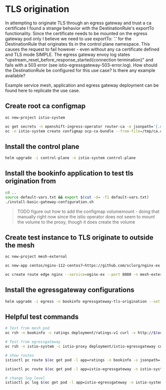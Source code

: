 # TLS origination

In attempting to originate TLS through an egress gateway and trust a ca certificate I found a strange behavior with the DestinationRule's exportTo functionality. Since the certificate needs to be mounted on the egress gateway pod only I believe we need to use exportTo: '.' for the DestinationRule that originates tls in the control plane namespace. This causes the request to fail however - even without any ca certificate defined and TLS mode SIMPLE. The egress gateway envoy log states "upstream_reset_before_response_started{connection termination}" and fails with a 503 error (see istio-egressgateway-503-error.log).
How should the DestinationRule be configured for this use case? Is there any example available?

Example service mesh, application and egress gateway deployment can be found here to replicate the use case.

## Create root ca configmap

```sh
oc new-project istio-system

oc get secrets -n openshift-ingress-operator router-ca -o jsonpath='{.data.tls\.crt}' | base64 -d > /tmp/ca.crt
oc -n istio-system create configmap ocp-ca-bundle --from-file=/tmp/ca.crt
```

## Install the control plane

```sh
helm upgrade -i control-plane -n istio-system control-plane
```

## Install the bookinfo application to test tls origination from

```sh
cd ..
source default-vars.txt && export $(cut -d= -f1 default-vars.txt)
./install-basic-gateway-configuration.sh
```

> TODO figure out how to add the configmap volumemount - doing that manually right now since the istio operator does not seem to mount the volume to the proxy, though it does create the volume

## Create test instance to TLS originate to outside the mesh

```sh
oc new-project mesh-external

oc new-app centos/nginx-112-centos7~https://github.com/sclorg/nginx-ex -n mesh-external

oc create route edge nginx --service=nginx-ex --port 8080 -n mesh-external
```

## Install the egressgateway configurations

```sh
helm upgrade -i egress -n bookinfo egressgateway-tls-origination --set nginx.host=$(oc get route nginx -n mesh-external -o jsonpath={.spec.host})
```

## Helpful test commands

```sh
# Test from mesh pod
oc rsh -n bookinfo -c ratings deployment/ratings-v1 curl -v http://$(oc get route nginx -n mesh-external -o jsonpath={.spec.host})

# Test from egressgateway
oc rsh -n istio-system -c istio-proxy deployment/istio-egressgateway curl -v https://$(oc get route nginx -n mesh-external -o jsonpath={.spec.host}) --cacert /etc/configmaps/ocp-ca-bundle/ca.crt

# show routes
istioctl pc route $(oc get pod -l app=ratings -n bookinfo -o jsonpath='{.items[0].metadata.name}') -n bookinfo --name 80 -o json

istioctl pc route $(oc get pod -l app=istio-egressgateway -n istio-system -o jsonpath='{.items[0].metadata.name}') -n istio-system --name http.80 -o json

# change log level
istioctl pc log $(oc get pod -l app=istio-egressgateway -n istio-system -o jsonpath='{.items[0].metadata.name}') --level debug -n istio-system
```

